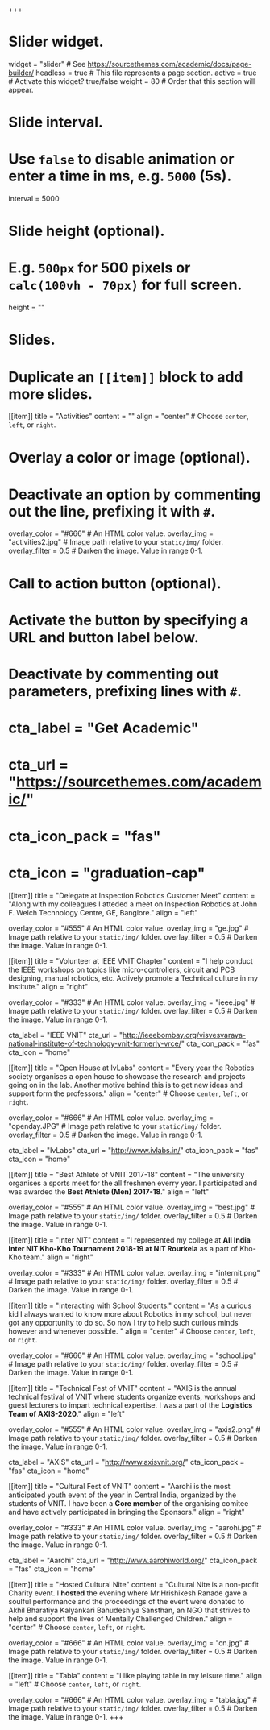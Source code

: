 +++
# Slider widget.
widget = "slider"  # See https://sourcethemes.com/academic/docs/page-builder/
headless = true  # This file represents a page section.
active = true  # Activate this widget? true/false
weight = 80  # Order that this section will appear.

# Slide interval.
# Use `false` to disable animation or enter a time in ms, e.g. `5000` (5s).
interval = 5000

# Slide height (optional).
# E.g. `500px` for 500 pixels or `calc(100vh - 70px)` for full screen.
height = ""

# Slides.
# Duplicate an `[[item]]` block to add more slides.
[[item]]
  title = "Activities"
  content = ""
  align = "center"  # Choose `center`, `left`, or `right`.

  # Overlay a color or image (optional).
  #   Deactivate an option by commenting out the line, prefixing it with `#`.
  overlay_color = "#666"  # An HTML color value.
  overlay_img = "activities2.jpg"  # Image path relative to your `static/img/` folder.
  overlay_filter = 0.5  # Darken the image. Value in range 0-1.

  # Call to action button (optional).
  #   Activate the button by specifying a URL and button label below.
  #   Deactivate by commenting out parameters, prefixing lines with `#`.
#  cta_label = "Get Academic"
#  cta_url = "https://sourcethemes.com/academic/"
#  cta_icon_pack = "fas"
#  cta_icon = "graduation-cap"

[[item]]
  title = "Delegate at Inspection Robotics Customer Meet"
  content = "Along with my colleagues I atteded a meet on Inspection Robotics at John F. Welch Technology Centre, GE, Banglore."
  align = "left"

  overlay_color = "#555"  # An HTML color value.
  overlay_img = "ge.jpg"  # Image path relative to your `static/img/` folder.
  overlay_filter = 0.5  # Darken the image. Value in range 0-1.

[[item]]
  title = "Volunteer at IEEE VNIT Chapter"
  content = "I help conduct the IEEE workshops on topics like micro-controllers, circuit and PCB designing, manual robotics, etc. Actively promote a Technical culture in my institute."
  align = "right"

  overlay_color = "#333"  # An HTML color value.
  overlay_img = "ieee.jpg"  # Image path relative to your `static/img/` folder.
  overlay_filter = 0.5  # Darken the image. Value in range 0-1.

  cta_label = "IEEE VNIT"
  cta_url = "http://ieeebombay.org/visvesvaraya-national-institute-of-technology-vnit-formerly-vrce/"
  cta_icon_pack = "fas"
  cta_icon = "home"

[[item]]
  title = "Open House at IvLabs"
  content = "Every year the Robotics society organises a open house to showcase the research and projects going on in the lab. Another motive behind this is to get new ideas and support form the professors."
  align = "center"  # Choose `center`, `left`, or `right`.

  overlay_color = "#666"  # An HTML color value.
  overlay_img = "openday.JPG"  # Image path relative to your `static/img/` folder.
  overlay_filter = 0.5  # Darken the image. Value in range 0-1.

  cta_label = "IvLabs"
  cta_url = "http://www.ivlabs.in/"
  cta_icon_pack = "fas"
  cta_icon = "home"

[[item]]
  title = "Best Athlete of VNIT 2017-18"
  content = "The university organises a sports meet for the all freshmen everry year. I participated and was awarded the __Best Athlete (Men) 2017-18__."
  align = "left"

  overlay_color = "#555"  # An HTML color value.
  overlay_img = "best.jpg"  # Image path relative to your `static/img/` folder.
  overlay_filter = 0.5  # Darken the image. Value in range 0-1.

[[item]]
  title = "Inter NIT"
  content = "I represented my college at __All India Inter NIT Kho-Kho Tournament 2018-19 at NIT Rourkela__ as a part of Kho-Kho team."
  align = "right"

  overlay_color = "#333"  # An HTML color value.
  overlay_img = "internit.png"  # Image path relative to your `static/img/` folder.
  overlay_filter = 0.5  # Darken the image. Value in range 0-1.

[[item]]
  title = "Interacting with School Students."
  content = "As a curious kid I always wanted to know more about Robotics in my school, but never got any opportunity to do so. So now I try to help such curious minds however and whenever possible. "
  align = "center"  # Choose `center`, `left`, or `right`.

  overlay_color = "#666"  # An HTML color value.
  overlay_img = "school.jpg"  # Image path relative to your `static/img/` folder.
  overlay_filter = 0.5  # Darken the image. Value in range 0-1.

[[item]]
  title = "Technical Fest of VNIT"
  content = "AXIS is the annual technical festival of VNIT where students organize events, workshops and guest lecturers to impart technical expertise. I was a part of the __Logistics Team of AXIS-2020__."
  align = "left"

  overlay_color = "#555"  # An HTML color value.
  overlay_img = "axis2.png"  # Image path relative to your `static/img/` folder.
  overlay_filter = 0.5  # Darken the image. Value in range 0-1.

  cta_label = "AXIS"
  cta_url = "http://www.axisvnit.org/"
  cta_icon_pack = "fas"
  cta_icon = "home"

[[item]]
  title = "Cultural Fest of VNIT"
  content = "Aarohi is the most anticipated youth event of the year in Central India, organized by the students of VNIT. I have been a __Core member__ of the organising comitee and have actively participated in bringing the Sponsors."
  align = "right"

  overlay_color = "#333"  # An HTML color value.
  overlay_img = "aarohi.jpg"  # Image path relative to your `static/img/` folder.
  overlay_filter = 0.5  # Darken the image. Value in range 0-1.

  cta_label = "Aarohi"
  cta_url = "http://www.aarohiworld.org/"
  cta_icon_pack = "fas"
  cta_icon = "home"

[[item]]
  title = "Hosted Cultural Nite"
  content = "Cultural Nite is a non-profit Charity event. I __hosted__ the evening where Mr.Hrishikesh Ranade gave a soulful performance and the proceedings of the event were donated to Akhil Bharatiya Kalyankari Bahudeshiya Sansthan, an NGO that strives to help and support the lives of Mentally Challenged Children."
  align = "center"  # Choose `center`, `left`, or `right`.

  overlay_color = "#666"  # An HTML color value.
  overlay_img = "cn.jpg"  # Image path relative to your `static/img/` folder.
  overlay_filter = 0.5  # Darken the image. Value in range 0-1.

[[item]]
  title = "Tabla"
  content = "I like playing table in my leisure time."
  align = "left"  # Choose `center`, `left`, or `right`.

  overlay_color = "#666"  # An HTML color value.
  overlay_img = "tabla.jpg"  # Image path relative to your `static/img/` folder.
  overlay_filter = 0.5  # Darken the image. Value in range 0-1.
+++
